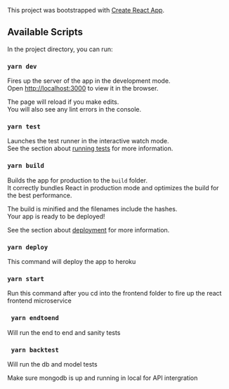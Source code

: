 This project was bootstrapped with [Create React App](https://github.com/facebook/create-react-app).

## Available Scripts

In the project directory, you can run:

### `yarn dev`

Fires up the server of the app in the development mode.<br>
Open [http://localhost:3000](http://localhost:3000) to view it in the browser.

The page will reload if you make edits.<br>
You will also see any lint errors in the console.

### `yarn test`

Launches the test runner in the interactive watch mode.<br>
See the section about [running tests](https://facebook.github.io/create-react-app/docs/running-tests) for more information.

### `yarn build`

Builds the app for production to the `build` folder.<br>
It correctly bundles React in production mode and optimizes the build for the best performance.

The build is minified and the filenames include the hashes.<br>
Your app is ready to be deployed!

See the section about [deployment](https://facebook.github.io/create-react-app/docs/deployment) for more information.

### `yarn deploy`


This command will deploy the app to heroku


### `yarn start`

Run this command after you cd into the frontend folder to fire up the react frontend microservice

### ` yarn endtoend` 

Will run the end to end and sanity tests


### ` yarn backtest` 
Will run the db and model tests

Make sure mongodb is up and running in local for API intergration